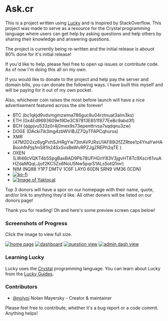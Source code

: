 # Ask.cr

This is a project written using [Lucky](https://luckyframework.org) and is inspired by StackOverflow. This project was made to serve as a resource for the Crystal programming language where users can get help by asking questions and help others by sharing their knowledge and answering questions.

The project is currently being re-written and the initial release is abouot 80% done for it's initial release!

If you'd like to help, please feel free to open up issues or contribute code. As of now I'm doing this all on my own. 

If you would like to donate to the project and help pay the server and domain bills, you can donate the following ways. I have built this myself and will be paying for it out of my own pocket.

Also, whichever coin raises the most before launch will have a nice advertisement featured across the site forever!
- BTC (bc1qkjd9vdvmgmzwma786guc8u04rztnuat3alm3ks)
- ETH (0x4Ed9693609e19De3C97813E851f877EeBc9abd3f)
- BCH (qqpjvu533z0r4j0mex9s73epenttrvsa7sqdqnu3zw)
- DOGE (DAcki7ik3mg4zbWViBJZ7QyTFAPCqhurss)
- XMR (47M2D2xz6ygPxhSJHRgYw73mAVPJRsU1AF89i2fZZRtee1z4YnaYwHABoohfhPjq1mS81h24SxSvsBeWvRPZJgZREPh2qTE )
- OXEN (LW46cVQKT4b5SpgBaxBAD9Pb78UFHGnY83V3jgvHT8Tc9Xscr61vuAHZdaMQqLJjof2KC5Zx6NoU5Nw5pqrS1ALs5otQ1mr)
- NIM (NQ88 Y1P7 DMTV 1C6F LAY0 60DN SRN9 VM36 0CDN)
- [![ko-fi](https://ko-fi.com/img/githubbutton_sm.svg)](https://ko-fi.com/G2G83QD5W)
- [![Image of Yaktocat](https://img.shields.io/liberapay/goal/nolyoi.svg?logo=liberapay)](https://liberapay.com/nolyoi/)

Top 3 donors will have a spor on our homepage with their name, quote, and/or link to anything they'd like. All other doners will be listed on our donors page!

Thank you for reading! Oh and here's some preview screen caps below!

### Screenshots of Progress
Click the image to view full size.

[![home page](https://i.ibb.co/7b1XSqb/Fire-Shot-Capture-058-Ask-cr-Welcome-to-Ask-cr-localhost.png)](https://ibb.co/7b1XSqb) 
[![dashboard](https://i.ibb.co/wCmHSys/Fire-Shot-Capture-061-Ask-cr-Welcome-localhost.png)](https://ibb.co/wCmHSys) 
[![question view](https://i.ibb.co/D8C51Yh/Fire-Shot-Capture-064-Ask-cr-Test-Question-6-localhost.png)](https://ibb.co/D8C51Yh)
[![admin dash view](https://i.ibb.co/dWBJSvj/Screen-Shot-2021-02-27-at-20-04-32.png)](https://ibb.co/dWBJSvj)

### Learning Lucky

Lucky uses the [Crystal](https://crystal-lang.org) programming language. You can learn about Lucky from the [Lucky Guides](https://luckyframework.org/guides/getting-started/why-lucky).

### Contributors
- [@nolyoi](https://github.com/nolyoi) Nolan Mayersky - Creator & maintainer

Please feel free to contribute, whether it's a bug report or a code commit. Anything helps!
